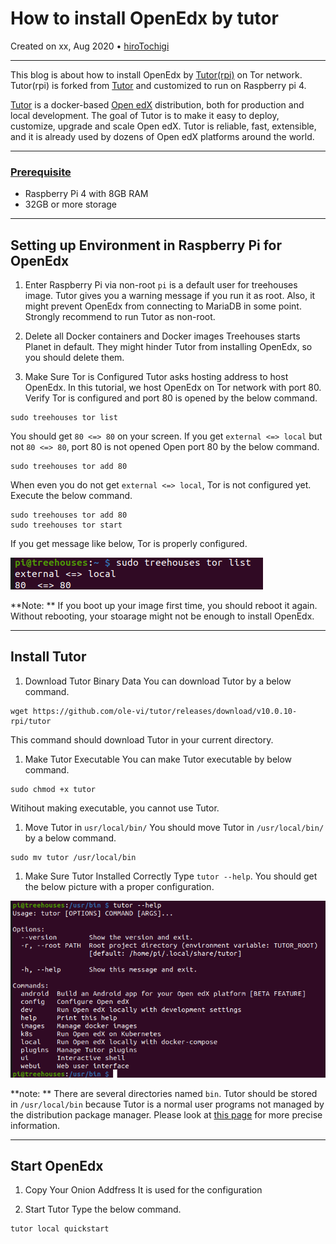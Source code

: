 # How to install OpenEdx by tutor

Created on xx, Aug 2020 • [hiroTochigi](https://github.com/hiroTochigi)

---

This blog is about how to install OpenEdx by [Tutor(rpi)](https://github.com/ole-vi/tutor-rpi) on Tor network. Tutor(rpi) is forked from [Tutor](https://github.com/overhangio/tutor) and customized to run on Raspberry pi 4.

[Tutor](https://github.com/overhangio/tutor) is a docker-based [Open edX](https://openedx.org/) distribution, both for production and local development. The goal of Tutor is to make it easy to deploy, customize, upgrade and scale Open edX. Tutor is reliable, fast, extensible, and it is already used by dozens of Open edX platforms around the world.

---

### [Prerequisite](https://openedx.atlassian.net/wiki/spaces/OpenOPS/pages/146440579/Native+Open+edX+platform+Ubuntu+16.04+64+bit+Installation)
* Raspberry Pi 4 with 8GB RAM
* 32GB or more storage

---

## Setting up Environment in Raspberry Pi for OpenEdx

1. Enter Raspberry Pi via non-root
`pi` is a default user for treehouses image.
Tutor gives you a warning message if you run it as root.
Also, it might prevent OpenEdx from connecting to MariaDB in some point.
Strongly recommend to run Tutor as non-root.

1. Delete all Docker containers and Docker images
Treehouses starts Planet in default.
They might hinder Tutor from installing OpenEdx, so you should delete them.

1. Make Sure Tor is Configured 
Tutor asks hosting address to host OpenEdx.
In this tutorial, we host OpenEdx on Tor network with port 80.
Verify Tor is configured and port 80 is opened by the below command.
```
sudo treehouses tor list
```
You should get `80 <=> 80` on your screen. 
If you get `external <=> local` but not `80 <=> 80`, port 80 is not opened
Open port 80 by the below command.
```
sudo treehouses tor add 80 
```
When even you do not get `external <=> local`, Tor is not configured yet.
Execute the below command.
```
sudo treehouses tor add 80
sudo treehouses tor start
```
If you get message like below, Tor is properly configured.

![](images/20200820-verify-port-opened.png)

**Note: ** If you boot up your image first time, you should reboot it again.
Without rebooting, your stoarage might not be enough to install OpenEdx.

---

## Install Tutor

1. Download Tutor Binary Data
You can download Tutor by a below command.
```
wget https://github.com/ole-vi/tutor/releases/download/v10.0.10-rpi/tutor
```
This command should download Tutor in your current directory.

1. Make Tutor  Executable
You can make Tutor executable by below command.
```
sudo chmod +x tutor
```
Witihout making executable, you cannot use Tutor.

1. Move Tutor in `usr/local/bin/`
You should move Tutor in `/usr/local/bin/` by a below command.
```
sudo mv tutor /usr/local/bin
```

1. Make Sure Tutor Installed Correctly
Type `tutor --help`.
You should get the below picture with a proper configuration.


![](images/20200820-successful-tutor-conf.png)


**note: ** There are several directories named `bin`.
Tutor should be stored in `/usr/local/bin` because Tutor is a normal user programs not managed by the distribution package manager.
Please look at [this page](https://unix.stackexchange.com/questions/8656/usr-bin-vs-usr-local-bin-on-linux/8663) for more precise information.

---

## Start OpenEdx

1. Copy Your Onion Addfress
It is used for the configuration

1. Start Tutor
Type the below command.
```
tutor local quickstart
```

